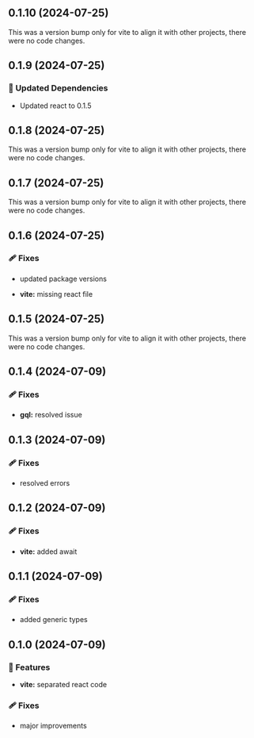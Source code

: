 ## 0.1.10 (2024-07-25)

This was a version bump only for vite to align it with other projects, there were no code changes.

## 0.1.9 (2024-07-25)


### 🧱 Updated Dependencies

- Updated react to 0.1.5

## 0.1.8 (2024-07-25)

This was a version bump only for vite to align it with other projects, there were no code changes.

## 0.1.7 (2024-07-25)

This was a version bump only for vite to align it with other projects, there were no code changes.

## 0.1.6 (2024-07-25)


### 🩹 Fixes

- updated package versions

- **vite:** missing react file

## 0.1.5 (2024-07-25)

This was a version bump only for vite to align it with other projects, there were no code changes.

## 0.1.4 (2024-07-09)


### 🩹 Fixes

- **gql:** resolved issue

## 0.1.3 (2024-07-09)


### 🩹 Fixes

- resolved errors

## 0.1.2 (2024-07-09)


### 🩹 Fixes

- **vite:** added await

## 0.1.1 (2024-07-09)


### 🩹 Fixes

- added generic types

## 0.1.0 (2024-07-09)


### 🚀 Features

- **vite:** separated react code


### 🩹 Fixes

- major improvements